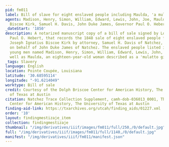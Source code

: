 ```yaml
---
pid: fm011
label: Bill of slave for eight enslaved people including Maulda, 'a mulatto girl'
agents: Madison, Henry, Simon, William, Edward, Lewis, John, Joe, Maulda, Joseph Ignatius
  Biscoe Kirk, Samuel H. Davis, John Duke James, Governor Paul O. Hebert
_dateStart: '1850'
description: A notarized manuscript copy of a bill of sale signed by Louisiana Governor
  Paul O. Hebert, that records the 1848 sale of eight enslaved people for $7,075 to
  Joseph Ignatius Biscoe Kirk by attorney, Samuel H. Davis of Natchez, Mississippi,
  on behalf of John Duke James of Natchez. The enslaved people listed include seven
  young men named Madison, Henry, Simon, William, Edward, Lewis, John, and Joe, as
  well as Maulda, an eighteen-year-old woman described as a 'mulatto girl.'
_tags: Slavery
language: English
location: Pointe Coupée, Louisiana
latitude: '30.68595114'
longitude: "-91.6214049"
worktype: Bill of sale
credit: Courtesy of the Dolph Briscoe Center for American History, The University
  of Texas at Austin
citation: Natchez Trace Collection Supplement, camh-dob-036013_0001, The Dolph Briscoe
  Center for American History, The University of Texas at Austin
finding-aid-link: https://txarchives.org/utcah/finding_aids/01227.xml
order: '10'
layout: findingmestizaje_item
collection: findingmestizaje
thumbnail: "/img/derivatives/iiif/images/fm011/full/250,/0/default.jpg"
full: "/img/derivatives/iiif/images/fm011/full/1140,/0/default.jpg"
manifest: "/img/derivatives/iiif/fm011/manifest.json"
---
```


